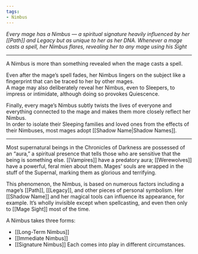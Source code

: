 ```yaml
---
tags:
- Nimbus
---
```


_Every mage has a Nimbus — a spiritual signature heavily influenced by her [[Path]] and Legacy but as unique to her as her DNA. Whenever a mage casts a spell, her Nimbus flares, revealing her to any mage using his Sight_

---

A Nimbus is more than something revealed when the mage casts a spell.

Even after the mage’s spell fades, her Nimbus lingers on the subject like a fingerprint that can be traced to her by other mages. \
A mage may also deliberately reveal her Nimbus, even to Sleepers, to impress or intimidate, although doing so provokes Quiescence.

Finally, every mage’s Nimbus subtly twists the lives of everyone and everything connected to the mage and makes them more closely reflect her Nimbus. \
In order to isolate their Sleeping families and loved ones from the effects of their Nimbuses, most mages adopt [[Shadow Name|Shadow Names]].

---

Most supernatural beings in the Chronicles of Darkness are possessed of an “aura,” a spiritual presence that tells those who are sensitive that the being is something else. [[Vampires]] have a predatory aura; [[Werewolves]] have a powerful, feral mien about them. Mages’ souls are wrapped in the stuff of the Supernal, marking them as glorious and terrifying.

This phenomenon, the Nimbus, is based on numerous factors including a mage’s [[Path]], [[Legacy]], and other pieces of personal symbolism. Her [[Shadow Name]] and her magical tools can influence its appearance, for example. It’s wholly invisible except when spellcasting, and even then only to [[Mage Sight]] most of the time.

A Nimbus takes three forms:
- [[Long-Term Nimbus]]
- [[Immediate Nimbus]]
- [[Signature Nimbus]]
Each comes into play in different circumstances.

